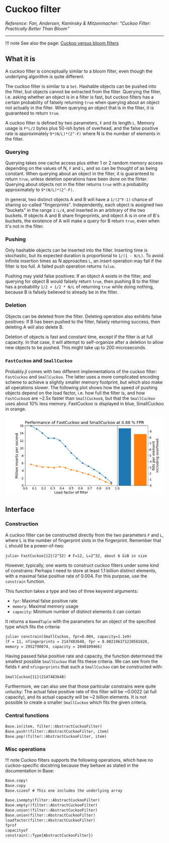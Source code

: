 # Cuckoo filter
_Reference: Fan, Andersen, Kaminsky & Mitzenmacher: "Cuckoo Filter: Practically Better Than Bloom"_

---

!!! note
    See also the page: [Cuckoo versus bloom filters](@ref)

## What it is
A cuckoo filter is conceptually similar to a bloom filter, even though the underlying algorithm is quite different.

The cuckoo filter is similar to a `Set`. Hashable objects can be pushed into the filter, but objects cannot be extracted from the filter. Querying the filter, i.e. asking whether an object is in a filter is fast, but cuckoo filters has a certain probability of falsely returning `true` when querying about an object not actually in the filter. When querying an object that is in the filter, it is guaranteed to return `true`.

A cuckoo filter is defined by two parameters, `F` and its length `L`. Memory usage is `F*L/2` bytes plus 50-ish bytes of overhead, and the false positive rate is approximately `9*(N/L)*(2^-F)` where N is the number of elements in the filter.

### Querying

Querying takes one cache access plus either 1 or 2 random memory access depending on the values of N, `F` and `L`, and so can be thought of as being constant. When querying about an object in the filter, it is guaranteed to return `true`, unless deletion operations have been done on the filrter. Querying about objects not in the filter returns `true` with a probability approximately to `9*(N/L)*(2^-F)`.

In general, two distinct objects A and B will have a `1/(2^F-1)` chance of sharing so-called "fingerprints". Independently, each object is assigned two "buckets" in the range `1:L/4`, and inserted in an arbitrary of the two buckets. If objects A and B share fingerprints, and object A is in one of B's buckets, the existence of A will make a query for B return `true`, even when it's not in the filter.

### Pushing

Only hashable objects can be inserted into the filter. Inserting time is stochastic, but its expected duration is proportional to `1/(1 - N/L)`. To avoid infinite insertion times as N approaches `L`, an insert operation may fail if the filter is too full. A failed push operation returns `false`.

Pushing may yield false positives: If an object A exists in the filter, and querying for object B would falsely return `true`, then pushing B to the filter has a probability `1/2 + 1/2 * N/L` of returning `true` while doing nothing, because B is falsely believed to already be in the filter.

### Deletion

Objects can be deleted from the filter. Deleting operation also exhibits false positives: If B has been pushed to the filter, falsely returning success, then deleting A will also delete B.

Deletion of objects is fast and constant time, except if the filter is at full capacity. In that case, it will attempt to self-organize after a deletion to allow new objects to be pushed. This might take up to 200 microseconds.

### `FastCuckoo` and `SmallCuckoo`

Probably.jl comes with two different implementations of the cuckoo filter: `FastCuckoo` and `SmallCuckoo`. The latter uses a more complicated encoding scheme to achieve a slightly smaller memory footprint, but which also make all operations slower. The following plot shows how the speed of pushing objects depend on the load factor, i.e. how full the filter is, and how `FastCuckoo`s are ~2.5x faster than `SmallCuckoo`s, but that the `SmallCuckoo` uses about 10% less memory. FastCuckoo is displayed in blue, SmallCuckoo in orange.

![](cuckooperformance.png)

## Interface

### Construction

A cuckoo filter can be constructed directly from the two parameters `F` and `L`, where L is the number of fingerprint slots in the fingerprint. Remember that `L` should be a power-of-two:

`julia> FastCuckoo{12}(2^32) # F=12, L=2^32, about 6 GiB in size`

However, typically, one wants to construct cuckoo filters under some kind of constrains: Perhaps I need to store at least 1.1 billion distinct elements, with a maximal false positive rate of 0.004. For this purpose, use the `constrain` function.

This function takes a type and two of three keyword arguments:
- `fpr`: Maximal false positive rate
- `memory`: Maximal memory usage
- `capacity`: Minimum number of distinct elements it can contain

It returns a `NamedTuple` with the parameters for an object of the specified type which fits the criteria:

```
julia> constrain(SmallCuckoo, fpr=0.004, capacity=1.1e9)
(F = 11, nfingerprints = 2147483648, fpr = 0.002196371220581028, memory = 2952790074, capacity = 2040109466)
```

Having passed false positive rate and capacity, the function determined the smallest possible `SmallCuckoo` that fits these criteria. We can see from the fields `F` and `nfingerprints` that such a `SmallCuckoo` can be constructed with:

`SmallCuckoo{11}(2147483648)`

Furthermore, we can also see that those particular constrains were quite unlucky: The actual false positive rate of this filter will be ~0.0022 (at full capacity), and its actual capacity will be ~2 billion elements. It is not possible to create a smaller `SmallCuckoo` which fits the given criteria.

### Central functions

```@docs
Base.in(item, filter::AbstractCuckooFilter)
Base.push!(filter::AbstractCuckooFilter, item)
Base.pop!(filter::AbstractCuckooFilter, item)
```

### Misc operations

!!! note
    Cuckoo filters supports the following operations, which have no cuckoo-specific docstring because they behave as stated in the documentation in Base:


```
Base.copy!
Base.copy
Base.sizeof # This one includes the underlying array
```

```@docs
Base.isempty(filter::AbstractCuckooFilter)
Base.empty!(filter::AbstractCuckooFilter)
Base.union!(filter::AbstractCuckooFilter)
Base.union(filter::AbstractCuckooFilter)
loadfactor(filter::AbstractCuckooFilter)
fprof
capacityof
constrain(::Type{AbstractCuckooFilter})
```
